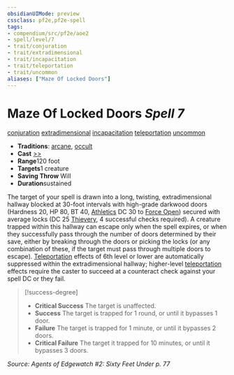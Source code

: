 ```yaml
---
obsidianUIMode: preview
cssclass: pf2e,pf2e-spell
tags:
- compendium/src/pf2e/aoe2
- spell/level/7
- trait/conjuration
- trait/extradimensional
- trait/incapacitation
- trait/teleportation
- trait/uncommon
aliases: ["Maze Of Locked Doors"]
---
```

# Maze Of Locked Doors *Spell 7*   
[conjuration](rules/traits/conjuration.md)  [extradimensional](rules/traits/extradimensional.md)  [incapacitation](rules/traits/incapacitation.md)  [teleportation](rules/traits/teleportation.md)  [uncommon](rules/traits/uncommon.md)  

- **Traditions**: [arcane](rules/traits/arcane.md), [occult](rules/traits/occult.md)
- **Cast** [>>](rules/core-rulebook/chapter-9-playing-the-game.md#Actions "Two-Action") 
- **Range**120 foot
- **Targets**1 creature
- **Saving Throw** Will
- **Duration**sustained

The target of your spell is drawn into a long, twisting, extradimensional hallway blocked at 30-foot intervals with high-grade darkwood doors (Hardness 20, HP 80, BT 40, [Athletics](compendium/skills.md#Athletics) DC 30 to [Force Open](rules/actions/force-open.md)) secured with average locks (DC 25 [Thievery](compendium/skills.md#Thievery), 4 successful checks required). A creature trapped within this hallway can escape only when the spell expires, or when they successfully pass through the number of doors determined by their save, either by breaking through the doors or picking the locks (or any combination of these, if the target must pass through multiple doors to escape). [Teleportation](rules/traits/teleportation.md) effects of 6th level or lower are automatically suppressed within the extradimensional hallway; higher-level [teleportation](rules/traits/teleportation.md) effects require the caster to succeed at a counteract check against your spell DC or they fail.

> [!success-degree] 
> - **Critical Success** The target is unaffected.
> - **Success** The target is trapped for 1 round, or until it bypasses 1 door.
> - **Failure** The target is trapped for 1 minute, or until it bypasses 2 doors.
> - **Critical Failure** The target it trapped for 10 minutes, or until it bypasses 3 doors.

*Source: Agents of Edgewatch #2: Sixty Feet Under p. 77*